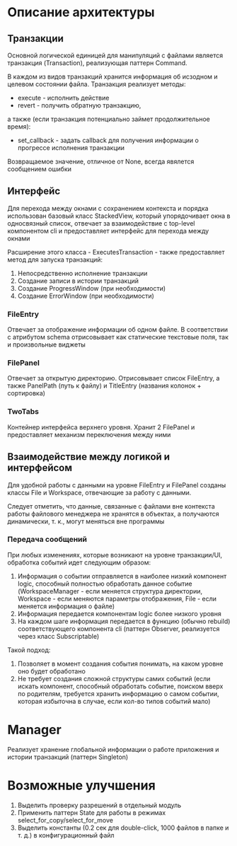 # Описание архитектуры

## Транзакции

Основной логической единицей для манипуляций с файлами является транзакция (Transaction), реализующая паттерн Command.

В каждом из видов транзакций хранится информация об исзодном и целевом состоянии файла. 
Транзакция реализует методы:

- execute - исполнить действие
- revert - получить обратную транзакцию,

а также (если транзакция потенциально займет продолжительное время):
- set_callback - задать callback для получения информации о прогрессе исполнения транзакции

Возвращаемое значение, отличное от None, всегда явялется сообщением ошибки

## Интерфейс

Для перехода между окнами с сохранением контекста и порядка использован базовый класс StackedView, который упорядочивает окна в односвязный список, отвечает за взаимодействие с top-level компонентом cli и предоставляет интерфейс для перехода между окнами

Расширение этого класса - ExecutesTransaction - также предоставляет метод для запуска транзакций:

1) Непосредственно исполнение транзакции
2) Создание записи в истории транзакций
3) Создание ProgressWindow (при необходимости)
4) Создание ErrorWindow (при необходимости)


### FileEntry
Отвечает за отображение информации об одном файле. В соответствии с атрибутом schema отрисовывает как статические текстовые поля, так и произвольные виджеты

### FilePanel
Отвечает за открытую директорию.
Отрисовывает список FileEntry, а также PanelPath (путь к файлу) и TitleEntry (названия колонок + сортировка)

### TwoTabs
Контейнер интерфейса верхнего уровня. Хранит 2 FilePanel и предоставляет механизм переключения между ними

## Взаимодействие между логикой и интерфейсом

Для удобной работы с данными на уровне FileEntry и FilePanel созданы классы File и Workspace, отвечающие за работу с данными.

Следует отметить, что данные, связанные с файлами вне контекста работы файлового менеджера не хранятся в объектах, а получаются динамически, т. к., могут меняться вне программы


### Передача сообщений

При любых изменениях, которые возникают на уровне транзакции/UI, обработка событий идет следующим образом:

1) Информация о событии отправляется в наиболее низкий компонент logic, способный полностью обработать данное событие (WorkspaceManager - если меняется структура директории, Workspace - если меняются параметры отображения, File - если меняется информация о файле)
2) Информация передается компонентам logic более низкого уровня
3) На каждом шаге информация передается в функцию (обычно rebuild) соответствующего компонента cli (паттерн Observer, реализуется через класс Subscriptable)

Такой подход:

1) Позволяет в момент создания события понимать, на каком уровне оно будет обработано
2) Не требует создания сложной структуры самих событий (если искать компонент, способный обработать событие, поиском вверх по родителям, требуется хранить информацию о самом событии, которая избыточна в случае, если кол-во типов событий мало)

# Manager

Реализует хранение глобальной информации о работе приложения и истории транзакций (паттерн Singleton)

# Возможные улучшения

1. Выделить проверку разрешений в отдельный модуль
2. Применить паттерн State для работы в режимах select_for_copy/select_for_move
3. Выделить константы (0.2 сек для double-click, 1000 файлов в папке и т. д.) в конфигурационный файл





